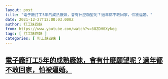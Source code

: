 ```yaml
---
layout: post
title: "電子廠打工5年的成熟廠妹，會有什麼願望呢？過年都不敢回家，怕被逼婚。"
date: 2021-12-27T12:00:03.000Z
author: 打工妹四妹
from: https://www.youtube.com/watch?v=68ZDH0Xykeg
tags: [ 打工妹四妹 ]
categories: [ 打工妹四妹 ]
---
```

<!--1640606403000-->
[電子廠打工5年的成熟廠妹，會有什麼願望呢？過年都不敢回家，怕被逼婚。](https://www.youtube.com/watch?v=68ZDH0Xykeg)
------

<div>

</div>
